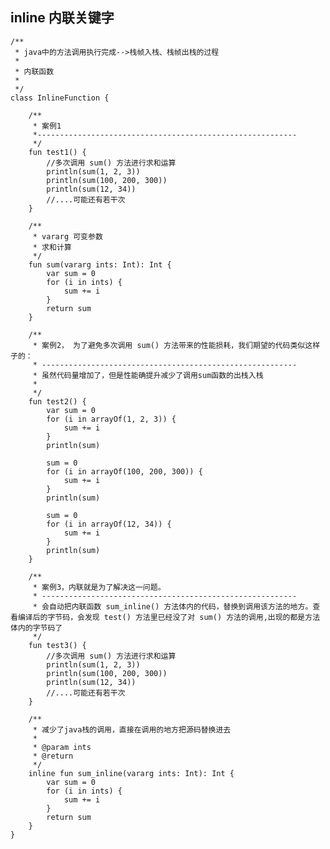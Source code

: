 ## inline 内联关键字

	
	
	/**
	 * java中的方法调用执行完成-->栈帧入栈、栈帧出栈的过程
	 *
	 * 内联函数
	 *
	 */
	class InlineFunction {
	
	    /**
	     * 案例1
	     *----------------------------------------------------------
	     */
	    fun test1() {
	        //多次调用 sum() 方法进行求和运算
	        println(sum(1, 2, 3))
	        println(sum(100, 200, 300))
	        println(sum(12, 34))
	        //....可能还有若干次
	    }
	
	    /**
	     * vararg 可变参数
	     * 求和计算
	     */
	    fun sum(vararg ints: Int): Int {
	        var sum = 0
	        for (i in ints) {
	            sum += i
	        }
	        return sum
	    }
	
	    /**
	     * 案例2， 为了避免多次调用 sum() 方法带来的性能损耗，我们期望的代码类似这样子的：
	     * ---------------------------------------------------------
	     * 虽然代码量增加了，但是性能确提升减少了调用sum函数的出栈入栈
	     *
	     */
	    fun test2() {
	        var sum = 0
	        for (i in arrayOf(1, 2, 3)) {
	            sum += i
	        }
	        println(sum)
	
	        sum = 0
	        for (i in arrayOf(100, 200, 300)) {
	            sum += i
	        }
	        println(sum)
	
	        sum = 0
	        for (i in arrayOf(12, 34)) {
	            sum += i
	        }
	        println(sum)
	    }
	
	    /**
	     * 案例3，内联就是为了解决这一问题。
	     * ---------------------------------------------------------
	     * 会自动把内联函数 sum_inline() 方法体内的代码，替换到调用该方法的地方。查看编译后的字节码，会发现 test() 方法里已经没了对 sum() 方法的调用,出现的都是方法体内的字节码了
	     */
	    fun test3() {
	        //多次调用 sum() 方法进行求和运算
	        println(sum(1, 2, 3))
	        println(sum(100, 200, 300))
	        println(sum(12, 34))
	        //....可能还有若干次
	    }
	
	    /**
	     * 减少了java栈的调用，直接在调用的地方把源码替换进去
	     *
	     * @param ints
	     * @return
	     */
	    inline fun sum_inline(vararg ints: Int): Int {
	        var sum = 0
	        for (i in ints) {
	            sum += i
	        }
	        return sum
	    }
	}
